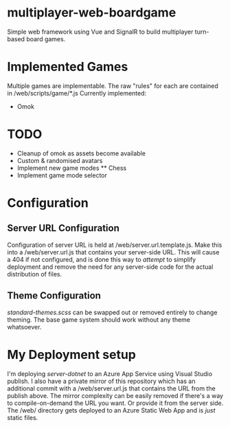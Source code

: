 # multiplayer-web-boardgame
Simple web framework using Vue and SignalR to build multiplayer turn-based board games.

# Implemented Games
Multiple games are implementable. The raw "rules" for each are contained in /web/scripts/game/\*.js
Currently implemented:
* Omok

# TODO
* Cleanup of omok as assets become available
* Custom & randomised avatars
* Implement new game modes
** Chess
* Implement game mode selector

# Configuration
## Server URL Configuration
Configuration of server URL is held at /web/server.url.template.js. Make this into a /web/server.url.js that contains your server-side URL.
This will cause a 404 if not configured, and is done this way to *attempt* to simplify deployment and remove the need for any server-side code for the actual distribution of files.
## Theme Configuration
*standard-themes.scss* can be swapped out or removed entirely to change theming. The base game system should work without any theme whatsoever.

# My Deployment setup
I'm deploying *server-dotnet* to an Azure App Service using Visual Studio publish.
I also have a private mirror of this repository which has an additional commit with a /web/server.url.js that contains the URL from the publish above. The mirror complexity can be easily removed if there's a way to compile-on-demand the URL you want. Or provide it from the server side.
The /web/ directory gets deployed to an Azure Static Web App and is *just* static files.
